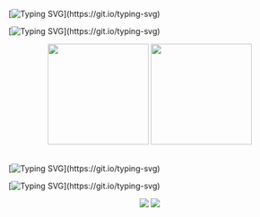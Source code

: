 [![Typing SVG](https://readme-typing-svg.herokuapp.com/?color=E0FFFF&size=35&color=fff&center=true&pause=10000000&vCenter=true&width=1000&lines=Seja+Bem+Vindo!)](https://git.io/typing-svg)

[![Typing SVG](https://readme-typing-svg.herokuapp.com/?color=E0FFFF&size=35&center=true&pause=10000000&color=fff&vCenter=true&width=1500&lines=Meu+nome+é+Murilo+e+eu+sou+um+programador+em+desenvolvimento!)](https://git.io/typing-svg)

<div align="center">
  <img height="180em" src="https://github-readme-stats.vercel.app/api?username=MuriloViera&show_icons=true&theme=dark&include_all_commits=true&count_private=true"/>
  <img height="180em" src="https://github-readme-stats.vercel.app/api/top-langs/?username=MuriloViera&layout=compact&langs_count=8&theme=dark"/>
</div>

<br/>  
 
[![Typing SVG](https://readme-typing-svg.herokuapp.com/?color=E0FFFF&size=35&center=true&pause=1000000&vCenter=true&color=fff&width=2000&lines=Gosto+de+ambas+as+areas+de+FrontEnd+e+BackEnd+e+estou+aberto+a+experiências+em+qualquer+uma+delas!)](https://git.io/typing-svg)
  
[![Typing SVG](https://readme-typing-svg.herokuapp.com/?color=E0FFFF&size=35&center=true&pause=1000000&vCenter=true&color=fff&width=2500&lines=Sinta+se+avontade+para+navegar+pelos+meus+repositorios+e+caso+queira+entrar+em+contato+ficarei+muito+feliz+com+a+oportunidade.)](https://git.io/typing-svg)
  
<div align="center">
   <a href = "mailto:contatorafaballerini@gmail.com"><img src="https://img.shields.io/badge/Gmail-D14836?style=for-the-badge&logo=gmail&logoColor=white" target="_blank"></a>
  <a href="https://www.linkedin.com/in/rafaella-ballerini-45875016a" target="_blank"><img src="https://img.shields.io/badge/-LinkedIn-%230077B5?style=for-the-badge&logo=linkedin&logoColor=white" target="_blank"></a>
</div>  
